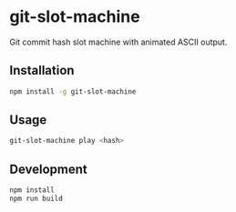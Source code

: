 # git-slot-machine

Git commit hash slot machine with animated ASCII output.

## Installation

```bash
npm install -g git-slot-machine
```

## Usage

```bash
git-slot-machine play <hash>
```

## Development

```bash
npm install
npm run build
```
